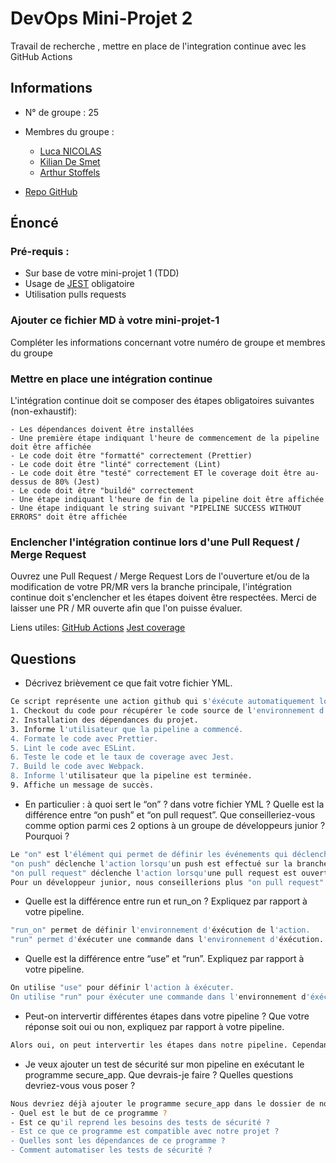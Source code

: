 # DevOps Mini-Projet 2

Travail de recherche , mettre en place de l'integration continue avec les GitHub Actions

## Informations

- N° de groupe : 25
- Membres du groupe :
  - [Luca NICOLAS](https://github.com/IweZix)
  - [Kilian De Smet](https://github.com/kilianDeSmet)
  - [Arthur Stoffels](https://github.com/Arthi2507)

- [Repo GitHub](https://github.com/IweZix/devops-mini-proj-tdd-greetings)


## Énoncé

### Pré-requis :

- Sur base de votre mini-projet 1 (TDD)
- Usage de [JEST](https://jestjs.io/docs/getting-started) obligatoire
- Utilisation pulls requests

### Ajouter ce fichier MD à votre mini-projet-1

Compléter les informations concernant votre numéro de groupe et membres du groupe

### Mettre en place une intégration continue

L'intégration continue doit se composer des étapes obligatoires suivantes (non-exhaustif):

    - Les dépendances doivent être installées
    - Une première étape indiquant l'heure de commencement de la pipeline doit être affichée
    - Le code doit être "formatté" correctement (Prettier)
    - Le code doit être "linté" correctement (Lint)
    - Le code doit être "testé" correctement ET le coverage doit être au-dessus de 80% (Jest)
    - Le code doit être "buildé" correctement
    - Une étape indiquant l'heure de fin de la pipeline doit être affichée
    - Une étape indiquant le string suivant "PIPELINE SUCCESS WITHOUT ERRORS" doit être affichée

### Enclencher l'intégration continue lors d'une Pull Request / Merge Request

Ouvrez une Pull Request / Merge Request
Lors de l'ouverture et/ou de la modification de votre PR/MR vers la branche principale, l'intégration continue doit s'enclencher et les étapes doivent être respectées.
Merci de laisser une PR / MR ouverte afin que l'on puisse évaluer.

Liens utiles:
[GitHub Actions](https://docs.github.com/fr/actions)
[Jest coverage](https://www.valentinog.com/blog/jest-coverage/)

## Questions

- Décrivez brièvement ce que fait votre fichier YML.

```bash
Ce script représente une action github qui s'éxécute automatiquement lorsqu'une nouvelle pull request est ouverte ou éditée. 
1. Checkout du code pour récupérer le code source de l'environnement d'éxécution (pour que le code de la pull request soit disponible soit disponible dans les étpes suivantes).
2. Installation des dépendances du projet.
3. Informe l'utilisateur que la pipeline a commencé.
4. Formate le code avec Prettier.
5. Lint le code avec ESLint.
6. Teste le code et le taux de coverage avec Jest.
7. Build le code avec Webpack.
8. Informe l'utilisateur que la pipeline est terminée.
9. Affiche un message de succès.
```

- En particulier : à quoi sert le “on” ? dans votre fichier YML ? Quelle est la différence entre “on push” et “on pull request”. Que conseilleriez-vous comme option parmi ces 2 options à un groupe de développeurs junior ? Pourquoi ?

```bash
Le "on" est l'élément qui permet de définir les événements qui déclencheront l'action.
"on push" déclenche l'action lorsqu'un push est effectué sur la branche principale.
"on pull request" déclenche l'action lorsqu'une pull request est ouverte ou éditée.
Pour un développeur junior, nous conseillerions plus "on pull request" car cela permet de tester le code avant de le merger sur la branche principale. Cele leurs permettra de corriger les erreurs avant de merger le code.
```

- Quelle est la différence entre run et run_on ? Expliquez par rapport à votre pipeline.

```bash
"run_on" permet de définir l'environnement d'éxécution de l'action.
"run" permet d'éxécuter une commande dans l'environnement d'éxécution.
```

- Quelle est la différence entre “use” et “run”. Expliquez par rapport à votre pipeline.

```bash
On utilise "use" pour définir l'action à éxécuter.
On utilise "run" pour éxécuter une commande dans l'environnement d'éxécution.
```

- Peut-on intervertir différentes étapes dans votre pipeline ? Que votre réponse soit oui ou non, expliquez par rapport à votre pipeline.

```bash
Alors oui, on peut intervertir les étapes dans notre pipeline. Cependant, il faut faire attention à l'ordre dans lequel on les intervertit. Par exemple, on ne peut pas intervertir les étapes d'installation des dépendances et de build car le build a besoin des dépendances pour fonctionner.
```

- Je veux ajouter un test de sécurité sur mon pipeline en exécutant le programme secure_app. Que devrais-je faire ? Quelles questions devriez-vous vous poser ?

```bash
Nous devriez déjà ajouter le programme secure_app dans le dossier de notre projet. Et Devrions nous poser les questions suivantes:
- Quel est le but de ce programme ?
- Est ce qu'il reprend les besoins des tests de sécurité ?
- Est ce que ce programme est compatible avec notre projet ?
- Quelles sont les dépendances de ce programme ?
- Comment automatiser les tests de sécurité ?
```
